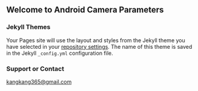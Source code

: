 ## Welcome to Android Camera Parameters

### Jekyll Themes

Your Pages site will use the layout and styles from the Jekyll theme you have selected in your [repository settings](https://github.com/zoozooll/AndroidCameraParameters/settings). The name of this theme is saved in the Jekyll `_config.yml` configuration file.

### Support or Contact

kangkang365@gmail.com
